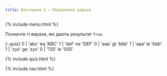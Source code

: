 ```yaml
---
title: Вікторина 1 — Порівняння рядків
---
```


{% include menu.html %}

Позначте ті вирази, які дають результат `True`.

{:.quiz}
0 | &apos;abc&apos; eq &apos;ABC&apos;
1 | &apos;def&apos; ne &apos;DEF&apos;
0 | &apos;aaa&apos; gt &apos;bbb&apos;
1 | &apos;aaa&apos; le &apos;bbb&apos;
1 | &apos;zyx&apos; ge &apos;zyx&apos;
0 | &apos;135&apos; le &apos;005&apos;


{% include quiz.html %}

{% include nav.html %}